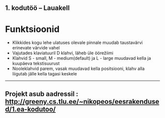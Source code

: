 ## 1. kodutöö – Lauakell

# Funktsioonid

* Klikkides kogu lehe ulatuses olevale pinnale muudab taustavärvi erinevate värvide vahel
* Vajutades klaviatuuril D klahvi, läheb üle öörežiimi
* Klahvid S - small, M - medium(default) ja L - large muudavad kella ja kuupäeva tekstisuurust
* Nooleklahvid parem, vasak muudavad kella positsiooni, klahv alla liigutab jälle kella tagasi keskele

---------

## Projekt asub aadressil : http://greeny.cs.tlu.ee/~nikopeos/eesrakendused/1.ea-kodutoo/

